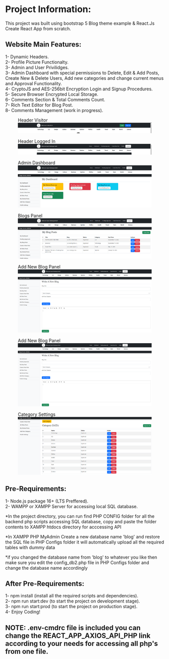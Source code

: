 # Project Information:

This project was built using bootstrap 5 Blog theme example & React.Js Create React App from scratch.

## Website Main Features: 

1- Dynamic Headers.\
2- Profile Picture Functionalty.\
3- Admin and User Privilidges.\
3- Admin Dashboard with special permissions to Delete, Edit & Add Posts, Create New & Delete Users, Add new categories and change current menus and Approval Functionality.\
4- CryptoJS and AES-256bit Encryption Login and Signup Procedures.\
5- Secure Browser Encrypted Local Storage.\
6- Comments Section & Total Comments Count.\
7- Rich Text Editor for Blog Post.\
8- Comments Management (work in progress).

<figure>
  <figcaption>Header Visitor</figcaption>
  <img
  src="https://github.com/shehari007/blog-web/blob/main/Screenshots/Screenshot%20(1).png"
  alt="sc1">
</figure>
<figure>
  <figcaption>Header Logged In </figurecaption>
  <img
  src="https://github.com/shehari007/blog-web/blob/main/Screenshots/Screenshot%20(2).png"
  alt="sc2">
</figure>
<figure>
  <figcaption>Admin Dashboard </figurecaption>
  <img
  src="https://github.com/shehari007/blog-web/blob/main/Screenshots/Screenshot%20(3).png"
  alt="sc3">
</figure>
<figure>
  <figcaption>Blogs Panel </figurecaption>
  <img
  src="https://github.com/shehari007/blog-web/blob/main/Screenshots/Screenshot%20(4).png"
  alt="sc4">
</figure>
<figure>
  <figcaption>Add New Blog Panel </figurecaption>
  <img
  src="https://github.com/shehari007/blog-web/blob/main/Screenshots/Screenshot%20(6).png"
  alt="sc6">
</figure>
<figure>
  <figcaption>Add New Blog Panel </figurecaption>
  <img
  src="https://github.com/shehari007/blog-web/blob/main/Screenshots/Screenshot%20(6).png"
  alt="sc6">
</figure>
<figure>
  <figcaption>Category Settings </figurecaption>
  <img
  src="https://github.com/shehari007/blog-web/blob/main/Screenshots/Screenshot%20(7).png"
  alt="sc7">
</figure>

## Pre-Requirements:

1- Node.js package 16+ (LTS Preffered).\
2- WAMPP or XAMPP Server for accessing local SQL database.

*In the project directory, you can run find PHP CONFIG folder for all the backend php scripts accessing SQL database, copy and paste the folder contents to XAMPP htdocs directory for acccessing API

*In XAMPP PHP MyAdmin Create a new database name 'blog' and restore the SQL file in PHP Configs folder it will automatically upload all the required tables with dummy data

*if you changed the database name from 'blog' to whatever you like then make sure you edit the config_db2.php file in PHP Configs folder and change the database name accordingly

## After Pre-Requirements:

1- npm install (install all the required scripts and dependencies).\
2- npm run start:dev (to start the project on development stage).\
3- npm run start:prod (to start the project on production stage).\
4- Enjoy Coding!

## NOTE: .env-cmdrc file is included you can change the REACT_APP_AXIOS_API_PHP link according to your needs for accessing all php's from one file.


